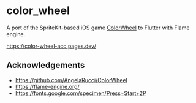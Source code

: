 # color_wheel

A port of the SpriteKit-based iOS game [ColorWheel](https://github.com/AngelaRucci/ColorWheel) to Flutter with Flame engine.

https://color-wheel-acc.pages.dev/

## Acknowledgements

- https://github.com/AngelaRucci/ColorWheel
- https://flame-engine.org/
- https://fonts.google.com/specimen/Press+Start+2P
